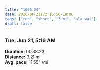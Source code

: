 ```yaml
---
title: "1606.04"
date: 2016-06-21T22:16:50-10:00
tags: ["run", "short", "3 mi", "ala wai"]
draft: false
---
```


### Tue, Jun 21, 5:16 AM

**Duration:** 00:38:23  
**Distance:** 3.21 mi  
**Avg. pace:** 11'55" /mi